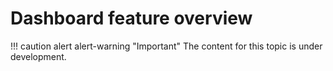 # Dashboard feature overview

!!! caution alert alert-warning "Important"
    The content for this topic is under development.
